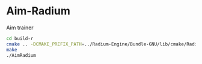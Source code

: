 # Aim-Radium
Aim trainer

```bash
cd build-r
cmake .. -DCMAKE_PREFIX_PATH=../Radium-Engine/Bundle-GNU/lib/cmake/Radium
make
./AimRadium
```